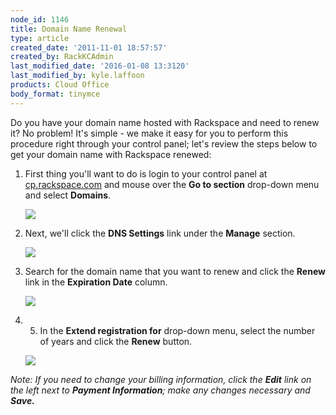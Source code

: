 ```yaml
---
node_id: 1146
title: Domain Name Renewal
type: article
created_date: '2011-11-01 18:57:57'
created_by: RackKCAdmin
last_modified_date: '2016-01-08 13:3120'
last_modified_by: kyle.laffoon
products: Cloud Office
body_format: tinymce
---
```


Do you have your domain name hosted with Rackspace and need to renew it?
No problem! It's simple - we make it easy for you to perform this
procedure right through your control panel; let's review the steps below
to get your domain name with Rackspace renewed: 

1.  First thing you'll want to do is login to your control panel at
    [cp.rackspace.com](http://cp.rackspace.com) and mouse over the **Go
    to section** drop-down menu and select **Domains**.

    ![](http://c800721.r21.cf2.rackcdn.com/UpdatingYourWhoisInformation.png)

2.  Next, we'll click the **DNS Settings** link
    under the **Manage** section.

    ![](http://c800721.r21.cf2.rackcdn.com/UpdatingYourWhoisInformation2.png)

3.  Search for the domain name that you want to renew and click
    the **Renew** link in the **Expiration Date** column.

    ![](http://c801581.r81.cf2.rackcdn.com/(E&A)DomainNameRenewel.png)

4.  5.  In the **Extend registration for** drop-down menu, select the
    number of years and click the **Renew** button.

    ![](http://c801581.r81.cf2.rackcdn.com/(E&A)DomainNameRenewel2.png)

*Note: If you need to change your billing information, click
the **Edit** link on the left next to **Payment Information**; make any
changes necessary and **Save.***

